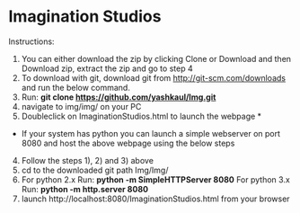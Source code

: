 # Imagination Studios


Instructions:

1) You can either download the zip by clicking Clone or Download and then Download zip, extract the zip and go to step 4
2) To download with git, download git from http://git-scm.com/downloads and run the below command.
3) Run: **git clone https://github.com/yashkaul/Img.git**
4) navigate to img/img/ on your PC
5) Doubleclick on ImaginationStudios.html to launch the webpage *

* If your system has python you can launch a simple webserver on port 8080 and host the above webpage using the below steps

4) Follow the steps 1), 2) and 3) above
5) cd to the downloaded git path Img/Img/ 
6) For python 2.x Run: **python -m SimpleHTTPServer 8080**        For python 3.x Run: **python -m http.server 8080**
7) launch http://localhost:8080/ImaginationStudios.html from your browser




